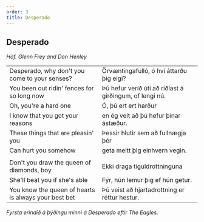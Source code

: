 ```yaml
---
order: 3
title: Desperado
---
```


## Desperado

*Höf. Glenn Frey and Don Henley*

|                                                      |                                                      |
|:-----------------------------------------------------|:-----------------------------------------------------|
| Desperado, why don't you come to your senses?        | Örvæntingafulló,  ó hví áttarðu þig eigi?
| You been out ridin' fences for so long now           | Þú hefur verið úti að riðlast á girðingum, of lengi nú.
| Oh, you're a hard one                                | Ó, þú ert ert harður
| I know that you got your reasons                     | en ég veit að þú hefur þínar ástæður.
| These things that are pleasin' you                   | Þessir hlutir sem að fullnægja þér
| Can hurt you somehow                                 | geta meitt þig einhvern vegin.
|                                                      | 
| Don't you draw the queen of diamonds, boy            | Ekki draga tíguldrottninguna
| She'll beat you if she's able                        | Fýr, hún lemur þig ef hún getur.
| You know the queen of hearts is always your best bet | Þú veist að hjartadrottning er réttur hestur.


*Fyrsta erindið á þýðingu minni á Desperado eftir The Eagles.*
